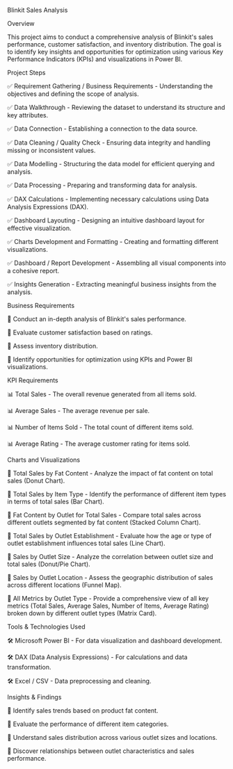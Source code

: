 Blinkit Sales Analysis

Overview

This project aims to conduct a comprehensive analysis of Blinkit's sales performance, customer satisfaction, and inventory distribution. The goal is to identify key insights and opportunities for optimization using various Key Performance Indicators (KPIs) and visualizations in Power BI.

Project Steps

✅ Requirement Gathering / Business Requirements - Understanding the objectives and defining the scope of analysis.

✅ Data Walkthrough - Reviewing the dataset to understand its structure and key attributes.

✅ Data Connection - Establishing a connection to the data source.

✅ Data Cleaning / Quality Check - Ensuring data integrity and handling missing or inconsistent values.

✅ Data Modelling - Structuring the data model for efficient querying and analysis.

✅ Data Processing - Preparing and transforming data for analysis.

✅ DAX Calculations - Implementing necessary calculations using Data Analysis Expressions (DAX).

✅ Dashboard Layouting - Designing an intuitive dashboard layout for effective visualization.

✅ Charts Development and Formatting - Creating and formatting different visualizations.

✅ Dashboard / Report Development - Assembling all visual components into a cohesive report.

✅ Insights Generation - Extracting meaningful business insights from the analysis.

Business Requirements

📌 Conduct an in-depth analysis of Blinkit's sales performance.

📌 Evaluate customer satisfaction based on ratings.

📌 Assess inventory distribution.

📌 Identify opportunities for optimization using KPIs and Power BI visualizations.

KPI Requirements

📊 Total Sales - The overall revenue generated from all items sold.

📊 Average Sales - The average revenue per sale.

📊 Number of Items Sold - The total count of different items sold.

📊 Average Rating - The average customer rating for items sold.

Charts and Visualizations

📌 Total Sales by Fat Content - Analyze the impact of fat content on total sales (Donut Chart).

📌 Total Sales by Item Type - Identify the performance of different item types in terms of total sales (Bar Chart).

📌 Fat Content by Outlet for Total Sales - Compare total sales across different outlets segmented by fat content (Stacked Column Chart).

📌 Total Sales by Outlet Establishment - Evaluate how the age or type of outlet establishment influences total sales (Line Chart).

📌 Sales by Outlet Size - Analyze the correlation between outlet size and total sales (Donut/Pie Chart).

📌 Sales by Outlet Location - Assess the geographic distribution of sales across different locations (Funnel Map).

📌 All Metrics by Outlet Type - Provide a comprehensive view of all key metrics (Total Sales, Average Sales, Number of Items, Average Rating) broken down by different outlet types (Matrix Card).

Tools & Technologies Used

🛠 Microsoft Power BI - For data visualization and dashboard development.

🛠 DAX (Data Analysis Expressions) - For calculations and data transformation.

🛠 Excel / CSV - Data preprocessing and cleaning.

Insights & Findings

📌 Identify sales trends based on product fat content.

📌 Evaluate the performance of different item categories.

📌 Understand sales distribution across various outlet sizes and locations.

📌 Discover relationships between outlet characteristics and sales performance.

